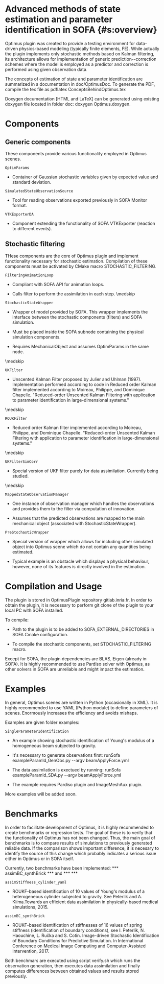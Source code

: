 Advanced methods of state estimation and parameter identification in SOFA {#s:overview}
============================================

Optimus plugin was created to provide a testing environment for data-driven physics-based modeling (typically finite elements, FE).
While actually the plugin implements only stochastic methods based on Kalman filtering, its architecture allows for implementation of 
generic prediction--correction schemes where the model is employed as a predictor and correction is performed using given observation data. 


The concepts of estimation of state and parameter identification are summarized in a documentation in doc/OptimusDoc. To generate the 
PDF, compile the tex file as 
pdflatex ConceptsBehindOptimus.tex

Doxygen documentation [HTML and LaTeX] can be generated using existing doxygen file located in folder doc:
doxygen Optimus.doxygen.


Components
==========

Generic components
------------------

These components provide various functionality employed in Optimus scenes. 

`OptimParams`

-   Container of Gaussian stochastic variables given by expected value and standard deviation. 

`SimulatedStateObservationSource`

-   Tool for reading observations exported previously in SOFA Monitor format. 

`VTKExporterDA`

-   Component extending the functionality of SOFA VTKExporter (reaction to different events).


Stochastic filtering
--------------------

THese components are the core of Optimus plugin and implement functionality necessary for stochastic estimation. 
Compilation of these components must be activated by CMake macro STOCHASTIC_FILTERING.

`FilteringAnimationLoop`

-   Compliant with SOFA API for animation loops.

-   Calls filter to perform the assimilation in each step.
\medskip

`StochasticStateWrapper`
-   Wrapper of model provided by SOFA. This wrapper implements the interface between the stochastic components (filters) and SOFA simulation. 

-   Must be placed inside the SOFA subnode containing the physical simulation components. 

-   Requires MechanicalObject and assumes OptimParams in the same node. 

\medskip

`UKFilter`

-   Unscented Kalman Filter proposed by Julier and Uhlman (1997). Implementation performed according to code in Reduced order Kalman filter implemented according to Moireau, Philippe, and Dominique Chapelle. "Reduced-order Unscented Kalman Filtering with application to parameter identification in large-dimensional systems." 

\medskip

`ROUKFilter`

-   Reduced order Kalman filter implemented according to Moireau, Philippe, and Dominique Chapelle. "Reduced-order Unscented Kalman Filtering with application to parameter identification in large-dimensional systems." 

\medskip

`UKFilterSimCorr`

-   Special version of UKF filter purely for data assimilation. Currently being studied. 

\medskip

`MappedStateObservationManager`

-   One instance of observation manager which handles the observations and provides them to the filter via computation of innovation. 

-   Assumes that the predicted observations are mapped to the main mechanical object (associated with StochasticStateWrapper). 

`PreStochasticWrapper`

-   Special version of wrapper which allows for including other simulated object into Optimus scene which do not contain any quantities being estimated. 

-   Typical example is an obstacle which displays a physical behaviour, however, none of its features is directly involved in the estimation. 


Compilation and Usage
=====================

The plugin is stored in OptimusPlugin repository gitlab.inria.fr. In order to
obtain the plugin, it is necessary to perform git clone of the plugin to your local PC with SOFA installed. 

To compile:

-   Path to the plugin is to be added to SOFA_EXTERNAL_DIRECTORIES in SOFA Cmake configuration. 

-   To compile the stochastic components, set STOCHASTIC_FILTERING macro.

Except for SOFA, the plugin dependencies are BLAS, Eigen (already in SOFA). It is highly recommended to use Pardiso solver with Optimus, as other solvers in SOFA are unreliable and might impact the estimation. 


Examples
========

In general, Optimus scenes are written in Python (occasionally in XML). It is highly recommended to use YAML (Python module) to define parameters of scenes. 
Enormously increases the efficiency and avoids mishaps. 

Examples are given folder examples:

`SingleParameterIdentification`

-   An example showing stochastic identification of Young's modulus of a homogeneous beam subjected to gravity. 

-   It's necessary to generate observations first: runSofa exampleParamId_GenObs.py --argv beamApplyForce.yml

-   The data assimilation is exectued by running: runSofa exampleParamId_SDA.py --argv beamApplyForce.yml

-   The example requires Pardiso plugin and ImageMeshAux plugin.

More examples will be added soon. 



Benchmarks
==========

In order to facilitate development of Optimus, it is highly recommended to create benchmarks or regression tests. 
The goal of these is to verify that the functionality of Optimus has not been changed. Thus, the main goal of benchmarks is to 
compare results of simulations to previously generated reliable data. If the comparison shows important difference, it is necesary 
to identify the source of this change which probably indicates a serious issue either in Optimus or in SOFA itself. 

Currently, two benchmarks have been implemented: *** assimBC_synthBrick *** and ***   *** 

`assimStiffness_cylinder_yaml`

-   ROUKF-based identification of 10 values of Young's modulus of a heterogeneous cylinder subjected to gravity. See Peterlík and A. Klíma.Towards an efficient data assimilation in physically-based medical simulations, 2015.

`assimBC_synthBrick`

-   ROUKF-based identification of stiffnesses of 16 values of spring stiffness (identification of boundary conditions), see I. Peterlík, N. Haouchine, L. Ručka and S. Cotin. Image-driven Stochastic Identification of Boundary Conditions for Predictive Simulation. In International Conference on Medical Image Computing and Computer-Assisted Intervention, 2017.

Both benchmars are executed using script verify.sh which runs the observation generation, then executes data assimilation and finally computes differences between obtained values and results stored previously. 